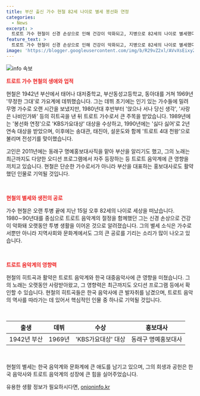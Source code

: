 ```yaml
---
title: 부산 출신 가수 현철 82세 나이로 별세 봉선화 연정
categories:
  - News
excerpt: >
  트로트 가수 현철이 신경 손상으로 인해 건강이 악화되고, 지병으로 82세의 나이로 별세했다. 오랜 투병 생활 끝에 15일 오후 서울 혜민병원에서 별세하였으며, 82년생인 그는 1942년 부산에서 태어났다. 무명 시절을 보내다가 1980년대 후반에 봉선화 연정, 사랑은 나비인가봐 등의 히트곡으로 대중들에게 이름을 알렸고, 1989년에는 KBS가요대상 대상을 수상했다. 2018년 건강 문제로 가수 활동을 중단한 후, 2020년 KBS 불후의 명곡에 출연하기 전까지 음악 활동을 이어나갔으며, 동래구 명예홍보대사직도 맡아 부산을 홍보해왔다. 그의 대표곡 가사는 최근까지도 인기 있어 오디션 프로그램에서 자주 부른다.
feature_text: >
  트로트 가수 현철이 신경 손상으로 인해 건강이 악화되고, 지병으로 82세의 나이로 별세했다. 오랜 투병 생활 끝에 15일 오후 서울 혜민병원에서 별세하였으며, 82년생인 그는 1942년 부산에서 태어났다. 무명 시절을 보내다가 1980년대 후반에 봉선화 연정, 사랑은 나비인가봐 등의 히트곡으로 대중들에게 이름을 알렸고, 1989년에는 KBS가요대상 대상을 수상했다. 2018년 건강 문제로 가수 활동을 중단한 후, 2020년 KBS 불후의 명곡에 출연하기 전까지 음악 활동을 이어나갔으며, 동래구 명예홍보대사직도 맡아 부산을 홍보해왔다. 그의 대표곡 가사는 최근까지도 인기 있어 오디션 프로그램에서 자주 부른다.
image: 'https://blogger.googleusercontent.com/img/b/R29vZ2xl/AVvXsEixyZcFfHzMRdzZMjFBmAUKJYCLCGyLL1o632UiGVXcaFdKo_bkvkuCioo0uUKlGfBVcT3P84aROyZIXSBEx3Aw5nCQ3pTgDom1WDC4m8eifvWiAmWEEVb4x6G_l8C0QH225ldMjyaFvpxGEBGNO37VmDTDMHGhJPq73UglMfDca1-0aw/s1600/blogspot.png'
---
```


<p><img src="https://blogger.googleusercontent.com/img/b/R29vZ2xl/AVvXsEixyZcFfHzMRdzZMjFBmAUKJYCLCGyLL1o632UiGVXcaFdKo_bkvkuCioo0uUKlGfBVcT3P84aROyZIXSBEx3Aw5nCQ3pTgDom1WDC4m8eifvWiAmWEEVb4x6G_l8C0QH225ldMjyaFvpxGEBGNO37VmDTDMHGhJPq73UglMfDca1-0aw/s1600/blogspot.png" alt="info 속보" /></p>

<p><b><span style="color: #ee2323;">트로트 가수 현철의 생애와 업적</span></b></p>

<p>현철은 1942년 부산에서 태어나 대저중학교, 부산동성고등학교, 동아대를 거쳐 1969년 '무정한 그대'로 가요계에 데뷔했습니다. 그는 데뷔 초기에는 인기 있는 가수들에 밀려 무명 가수로 오랜 시간을 보냈지만, 1980년대 후반부터 '앉으나 서나 당신 생각', '사랑은 나비인가봐' 등의 히트곡을 낸 뒤 트로트 가수로서 큰 주목을 받았습니다. 1989년에는 '봉선화 연정'으로 'KBS가요대상' 대상을 수상하고, 1990년에는 '싫다 싫어'로 2년 연속 대상을 받았으며, 이후에는 송대관, 태진아, 설운도와 함께 '트로트 4대 천왕'으로 불리며 전성기를 맞이했습니다.</p>

<p>고인은 2011년에는 동래구 명예홍보대사직을 맡아 부산을 알리기도 했고, 그의 노래는 최근까지도 다양한 오디션 프로그램에서 자주 등장하는 등 트로트 음악계에 큰 영향을 끼치고 있습니다. 현철은 단순한 가수로서가 아니라 부산을 대표하는 홍보대사로도 활약했던 인물로 기억될 것입니다.</p>

<p data-ke-size="size16">&nbsp;</p>

<p><b><span style="color: #ee2323;">현철의 별세와 생전의 공로</span></b></p>

<p>가수 현철은 오랜 투병 끝에 지난 15일 오후 82세의 나이로 세상을 떠났습니다. 1980∼90년대를 중심으로 트로트 음악계의 절정을 함께했던 그는 신경 손상으로 건강이 악화돼 오랫동안 투병 생활을 이어온 것으로 알려졌습니다. 그의 별세 소식은 가수로서뿐만 아니라 지역사회와 문화계에서도 그의 큰 공로를 기리는 소리가 많이 나오고 있습니다.</p>

<p data-ke-size="size16">&nbsp;</p>

<p><b><span style="color: #ee2323;">트로트 음악계의 영향력</span></b></p>

<p>현철의 히트곡과 활약은 트로트 음악계와 한국 대중음악사에 큰 영향을 미쳤습니다. 그의 노래는 오랫동안 사랑받아왔고, 그 영향력은 최근까지도 오디션 프로그램 등에서 확인할 수 있습니다. 현철의 히트곡들은 한국 음악사에 큰 발자취를 남겼으며, 트로트 음악의 역사를 따라가는 데 있어서 핵심적인 인물 중 하나로 기억될 것입니다.</p>

<p data-ke-size="size16">&nbsp;</p>

<table>
<thead>
<tr>
<th style="text-align: center;">출생</th>
<th style="text-align: center;">데뷔</th>
<th style="text-align: center;">수상</th>
<th style="text-align: center;">홍보대사</th>
</tr>
</thead>
<tbody>
<tr>
<td style="text-align: center;">1942년 부산</td>
<td style="text-align: center;">1969년</td>
<td style="text-align: center;">'KBS가요대상' 대상</td>
<td style="text-align: center;">동래구 명예홍보대사</td>
</tr>
</tbody>
</table>

<p data-ke-size="size16">&nbsp;</p>

<p>현철의 별세는 한국 음악계와 문화계에 큰 애도를 남기고 있으며, 그의 희생과 공헌은 한국 음악사와 트로트 음악계의 성장에 큰 힘을 실어주었습니다.</p>
유용한 생활 정보가 필요하시다면, <a href="https://onioninfo.kr" rel="dofollow">onioninfo.kr</a>


